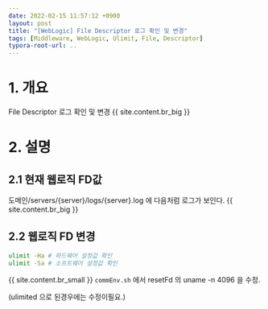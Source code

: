 ```yaml
---
date: 2022-02-15 11:57:12 +0900
layout: post
title: "[WebLogic] File Descriptor 로그 확인 및 변경"
tags: [Middleware, WebLogic, Ulimit, File, Descriptor]
typora-root-url: ..
---
```



# 1. 개요

File Descriptor 로그 확인 및 변경
{{ site.content.br_big }}
# 2. 설명

## 2.1 현재 웹로직 FD값

도메인/servers/{server}/logs/{server}.log 에 다음처럼 로그가 보인다.
{{ site.content.br_big }}
## 2.2 웹로직 FD 변경

```sh
ulimit -Ha # 하드웨어 설정값 확인
ulimit -Sa # 소프트웨어 설정값 확인
```
{{ site.content.br_small }}
`commEnv.sh` 에서 resetFd 의 uname -n 4096 을 수정.

(ulimited 으로 된경우에는 수정이필요.)
